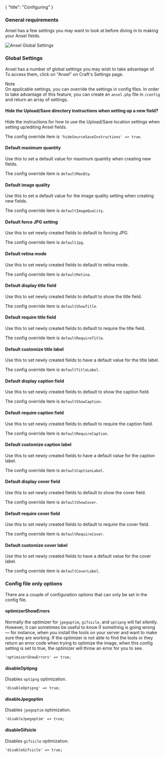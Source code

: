 {
    "title": "Configuring"
}

### General requirements

Ansel has a few settings you may want to look at before diving in to making your Ansel fields.

<img alt="Ansel Global Settings" src="/uploads-static/software/ansel-craft/documentation/ansel-craft-2-settings-page.png" srcset="/uploads-static/software/ansel-craft/documentation/ansel-craft-2-settings-page.png 1x, /uploads-static/software/ansel-craft/documentation/ansel-craft-2-settings-page-2x.png 2x">

### Global Settings

Ansel has a number of global settings you may wish to take advantage of. To access them, click on "Ansel" on Craft's Settings page.

<div class="Note">
    <div class="Note__Title">
        Note
    </div>
    <div class="Note__Body">
        On applicable settings, you can override the settings in config files. In order to take advantage of this feature, you can create an <code>ansel.php</code> file in <code>/config</code> and return an array of settings.
    </div>
</div>

#### Hide the Upload/Save directory instructions when setting up a new field?

Hide the instructions for how to use the Upload/Save location settings when setting up/editing Ansel fields.

The config override item is `'hideSourceSaveInstructions' => true`.

#### Default maximum quantity

Use this to set a default value for maximum quantity when creating new fields.

The config override item is `defaultMaxQty`.

#### Default image quality

Use this to set a default value for the image quality setting when creating new fields.

The config override item is `defaultImageQuality`.

#### Default force JPG setting

Use this to set newly created fields to default to forcing JPG.

The config override item is `defaultJpg`.

#### Default retina mode

Use this to set newly created fields to default to retina mode.

The config override item is `defaultRetina`.

#### Default display title field

Use this to set newly created fields to default to show the title field.

The config override item is `defaultShowTitle`.

#### Default require title field

Use this to set newly created fields to default to require the title field.

The config override item is `defaultRequireTitle`.

#### Default customize title label

Use this to set newly created fields to have a default value for the title label.

The config override item is `defaultTitleLabel`.

#### Default display caption field

Use this to set newly created fields to default to show the caption field.

The config override item is `defaultShowCaption`.

#### Default require caption field

Use this to set newly created fields to default to require the caption field.

The config override item is `defaultRequireCaption`.

#### Default customize caption label

Use this to set newly created fields to have a default value for the caption label.

The config override item is `defaultCaptionLabel`.

#### Default display cover field

Use this to set newly created fields to default to show the cover field.

The config override item is `defaultShowCover`.

#### Default require cover field

Use this to set newly created fields to default to require the cover field.

The config override item is `defaultRequireCover`.

#### Default customize cover label

Use this to set newly created fields to have a default value for the cover label.

The config override item is `defaultCoverLabel`.

### Config file only options

There are a couple of configuration options that can only be set in the config file.

#### optimizerShowErrors

Normally the optimizer for `jpegoptim`, `gifsicle`, and `optipng` will fail silently. However, it can sometimes be useful to know if something is going wrong — for instance, when you install the tools on your server and want to make sure they are working. If the optimizer is not able to find the tools or they return an error code when trying to optimize the image, when this config setting is set to true, the optimizer will throw an error for you to see.

`'optimizerShowErrors' => true;`

#### disableOptipng

Disables `optipng` optimization.

`'disableOptipng' => true;`

#### disableJpegoptim

Disables `jpegoptim` optimization.

`'disableJpegoptim' => true;`

#### disableGifsicle

Disables `gifsicle` optimization.

`'disableGifsicle' => true;`
